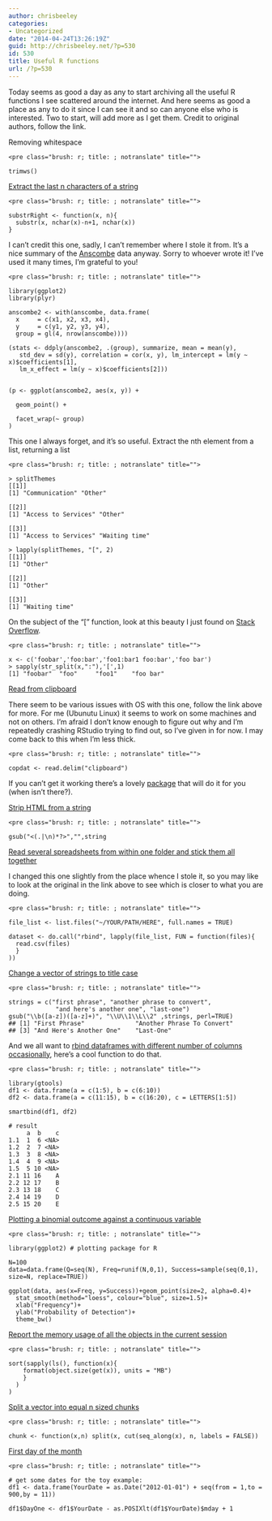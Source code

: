 ```yaml
---
author: chrisbeeley
categories:
- Uncategorized
date: "2014-04-24T13:26:19Z"
guid: http://chrisbeeley.net/?p=530
id: 530
title: Useful R functions
url: /?p=530
---
```


Today seems as good a day as any to start archiving all the useful R functions I see scattered around the internet. And here seems as good a place as any to do it since I can see it and so can anyone else who is interested. Two to start, will add more as I get them. Credit to original authors, follow the link.

Removing whitespace

```
<pre class="brush: r; title: ; notranslate" title="">

trimws()

```

[Extract the last n characters of a string](http://stackoverflow.com/questions/7963898/extracting-the-last-n-characters-from-a-string-in-r)

```
<pre class="brush: r; title: ; notranslate" title="">

substrRight <- function(x, n){
  substr(x, nchar(x)-n+1, nchar(x))
}

```

I can’t credit this one, sadly, I can’t remember where I stole it from. It’s a nice summary of the [Anscombe](http://en.wikipedia.org/wiki/Anscombe's_quartet) data anyway. Sorry to whoever wrote it! I’ve used it many times, I’m grateful to you!

```
<pre class="brush: r; title: ; notranslate" title="">

library(ggplot2)
library(plyr)

anscombe2 <- with(anscombe, data.frame(
  x     = c(x1, x2, x3, x4),
  y     = c(y1, y2, y3, y4),
  group = gl(4, nrow(anscombe))))

(stats <- ddply(anscombe2, .(group), summarize, mean = mean(y),
   std_dev = sd(y), correlation = cor(x, y), lm_intercept = lm(y ~ x)$coefficients[1],
   lm_x_effect = lm(y ~ x)$coefficients[2]))


(p <- ggplot(anscombe2, aes(x, y)) +

  geom_point() +

  facet_wrap(~ group)
)

```

This one I always forget, and it’s so useful. Extract the nth element from a list, returning a list

```
<pre class="brush: r; title: ; notranslate" title="">

> splitThemes
[[1]]
[1] "Communication" "Other"        

[[2]]
[1] "Access to Services" "Other"             

[[3]]
[1] "Access to Services" "Waiting time"      

> lapply(splitThemes, "[", 2)
[[1]]
[1] "Other"

[[2]]
[1] "Other"

[[3]]
[1] "Waiting time"

```

On the subject of the “\[” function, look at this beauty I just found on [Stack Overflow](http://stackoverflow.com/questions/10883605/truncating-the-end-of-a-string-in-r-after-a-character-that-can-be-present-zero-o).

```
<pre class="brush: r; title: ; notranslate" title="">

x <- c('foobar','foo:bar','foo1:bar1 foo:bar','foo bar')
> sapply(str_split(x,":"),'[',1)
[1] "foobar"  "foo"     "foo1"    "foo bar"

```

[Read from clipboard](http://stackoverflow.com/questions/13438556/how-do-i-copy-and-paste-data-into-r)

There seem to be various issues with OS with this one, follow the link above for more. For me (Ubunutu Linux) it seems to work on some machines and not on others. I’m afraid I don’t know enough to figure out why and I’m repeatedly crashing RStudio trying to find out, so I’ve given in for now. I may come back to this when I’m less thick.

```
<pre class="brush: r; title: ; notranslate" title="">

copdat <- read.delim("clipboard")

```

If you can’t get it working there’s a lovely [package](https://cran.r-project.org/web/packages/clipr/index.html) that will do it for you (when isn’t there?).

[Strip HTML from a string](http://stackoverflow.com/questions/3765754/remove-html-tags-from-string-r-programming)

```
<pre class="brush: r; title: ; notranslate" title="">

gsub("<(.|\n)*?>","",string

```

[Read several spreadsheets from within one folder and stick them all together](http://psychwire.wordpress.com/2011/06/03/merge-all-files-in-a-directory-using-r-into-a-single-dataframe/)

I changed this one slightly from the place whence I stole it, so you may like to look at the original in the link above to see which is closer to what you are doing.

```
<pre class="brush: r; title: ; notranslate" title="">

file_list <- list.files("~/YOUR/PATH/HERE", full.names = TRUE)

dataset <- do.call("rbind", lapply(file_list, FUN = function(files){
  read.csv(files)
  }
))

```

[Change a vector of strings to title case](http://stackoverflow.com/questions/15776732/how-to-convert-a-vector-of-strings-to-title-case)

```
<pre class="brush: r; title: ; notranslate" title="">

strings = c("first phrase", "another phrase to convert",
             "and here's another one", "last-one")
gsub("\\b([a-z])([a-z]+)", "\\U\\1\\L\\2" ,strings, perl=TRUE)
## [1] "First Phrase"              "Another Phrase To Convert"
## [3] "And Here's Another One"    "Last-One" 

```

And we all want to [rbind dataframes with different number of columns occasionally](http://stackoverflow.com/questions/3402371/rbind-different-number-of-columns), here’s a cool function to do that.

```
<pre class="brush: r; title: ; notranslate" title="">

library(gtools)
df1 <- data.frame(a = c(1:5), b = c(6:10))
df2 <- data.frame(a = c(11:15), b = c(16:20), c = LETTERS[1:5])

smartbind(df1, df2)

# result
     a  b    c
1.1  1  6 <NA>
1.2  2  7 <NA>
1.3  3  8 <NA>
1.4  4  9 <NA>
1.5  5 10 <NA>
2.1 11 16    A
2.2 12 17    B
2.3 13 18    C
2.4 14 19    D
2.5 15 20    E

```

[Plotting a binomial outcome against a continuous variable](http://stats.stackexchange.com/questions/45444/how-do-you-visualize-binary-outcomes-versus-a-continuous-predictor)

```
<pre class="brush: r; title: ; notranslate" title="">

library(ggplot2) # plotting package for R

N=100
data=data.frame(Q=seq(N), Freq=runif(N,0,1), Success=sample(seq(0,1), 
size=N, replace=TRUE))

ggplot(data, aes(x=Freq, y=Success))+geom_point(size=2, alpha=0.4)+
  stat_smooth(method="loess", colour="blue", size=1.5)+
  xlab("Frequency")+
  ylab("Probability of Detection")+
  theme_bw()

```

[Report the memory usage of all the objects in the current session](http://stackoverflow.com/questions/1395270/determining-memory-usage-of-objects)

```
<pre class="brush: r; title: ; notranslate" title="">

sort(sapply(ls(), function(x){
    format(object.size(get(x)), units = "MB")
    }
  )
)

```

[Split a vector into equal n sized chunks](http://stackoverflow.com/questions/3318333/split-a-vector-into-chunks-in-r)

```
<pre class="brush: r; title: ; notranslate" title="">

chunk <- function(x,n) split(x, cut(seq_along(x), n, labels = FALSE))

```

[First day of the month](http://suehpro.blogspot.co.uk/2014/12/first-day-of-month-using-r.html)

```
<pre class="brush: r; title: ; notranslate" title="">

# get some dates for the toy example:
df1 <- data.frame(YourDate = as.Date("2012-01-01") + seq(from = 1,to = 900,by = 11))

df1$DayOne <- df1$YourDate - as.POSIXlt(df1$YourDate)$mday + 1

```